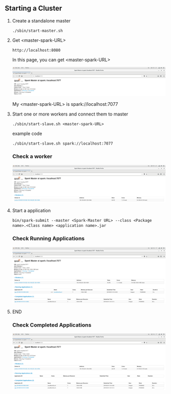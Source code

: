 
## Starting a Cluster
1. Create a standalone master
	~~~
	./sbin/start-master.sh
	~~~
2. Get \<master-spark-URL\>
	~~~
	http://localhost:8080
	~~~
	In this page, you can get  \<master-spark-URL\>
	
	![ex1](./img/0-1.png)
	
	My \<master-spark-URL\> is spark://localhost:7077 
	
4. Start one or more workers and connect them to master
	~~~ 
	./sbin/start-slave.sh <master-spark-URL>
	~~~
	example code
	~~~
	./sbin/start-slave.sh spark://localhost:7077
	~~~
	
	### Check a worker
	
  	![ex2](./img/0-2.png)
5. Start a application
	~~~
	bin/spark-submit --master <Spark-Master URL> --class <Package name>.<Class name> <application name>.jar
	~~~
	
	### Check Running Applications
	
  	![ex3](./img/1.png)
6. END
	
	### Check Completed Applications
	
  	![ex4](./img/2.png)
